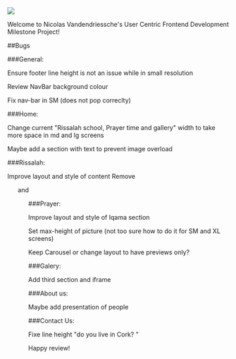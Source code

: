 <img src="https://codeinstitute.s3.amazonaws.com/fullstack/ci_logo_small.png" style="margin: 0;">

Welcome to Nicolas Vandendriessche's User Centric Frontend Development Milestone Project!

##Bugs

###General:

Ensure footer line height is not an issue while in small resolution

Review NavBar background colour

Fix nav-bar in SM (does not pop correclty)


###Home:

Change current "Rissalah school, Prayer time and gallery" width to take more space in md and lg screens

Maybe add a section with text to prevent image overload

###Rissalah:

Improve layout and style of content
    Remove <ul> and <ol> 

###Prayer:

Improve layout and style of Iqama section

Set max-height of picture (not too sure how to do it for SM and XL screens)

Keep Carousel or change layout to have previews only?

###Galery:

Add third section and iframe

###About us:

Maybe add presentation of people

###Contact Us:

Fixe line height "do you live in Cork? "






Happy review!
